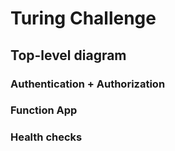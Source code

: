 # Turing Challenge

## Top-level diagram

### Authentication + Authorization

### Function App

### Health checks
